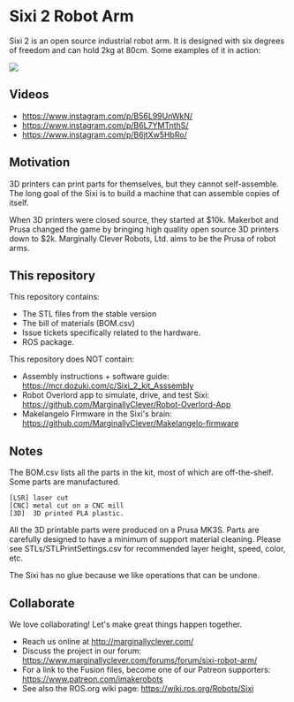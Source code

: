 # Sixi 2 Robot Arm

Sixi 2 is an open source industrial robot arm.  It is designed with six degrees of freedom and can hold 2kg at 80cm.
Some examples of it in action:

![](https://i.imgur.com/wJwSlcT.jpg)

## Videos

* https://www.instagram.com/p/B56L99UnWkN/
* https://www.instagram.com/p/B6L7YMTnthS/
* https://www.instagram.com/p/B6jtXw5HbRo/

## Motivation

3D printers can print parts for themselves, but they cannot self-assemble.  The long goal of the Sixi is to build a machine that can assemble copies of itself.

When 3D printers were closed source, they started at $10k.  Makerbot and Prusa changed the game by bringing high quality open source 3D printers down to $2k.  Marginally Clever Robots, Ltd. aims to be the Prusa of robot arms.

## This repository 

This repository contains:

* The STL files from the stable version
* The bill of materials (BOM.csv)
* Issue tickets specifically related to the hardware.
* ROS package.

This repository does NOT contain:

* Assembly instructions + software guide: https://mcr.dozuki.com/c/Sixi_2_kit_Asssembly
* Robot Overlord app to simulate, drive, and test Sixi: https://github.com/MarginallyClever/Robot-Overlord-App
* Makelangelo Firmware in the Sixi's brain: https://github.com/MarginallyClever/Makelangelo-firmware

## Notes

The BOM.csv lists all the parts in the kit, most of which are off-the-shelf.  Some parts are manufactured.
	
	[LSR] laser cut
	[CNC] metal cut on a CNC mill
	[3D]  3D printed PLA plastic.

All the 3D printable parts were produced on a Prusa MK3S.  Parts are carefully designed to have a minimum of support material cleaning.
Please see STLs/STLPrintSettings.csv for recommended layer height, speed, color, etc.

The Sixi has no glue because we like operations that can be undone.

## Collaborate

We love collaborating!  Let's make great things happen together.

* Reach us online at http://marginallyclever.com/
* Discuss the project in our forum: https://www.marginallyclever.com/forums/forum/sixi-robot-arm/
* For a link to the Fusion files, become one of our Patreon supporters: https://www.patreon.com/imakerobots
* See also the ROS.org wiki page: https://wiki.ros.org/Robots/Sixi
